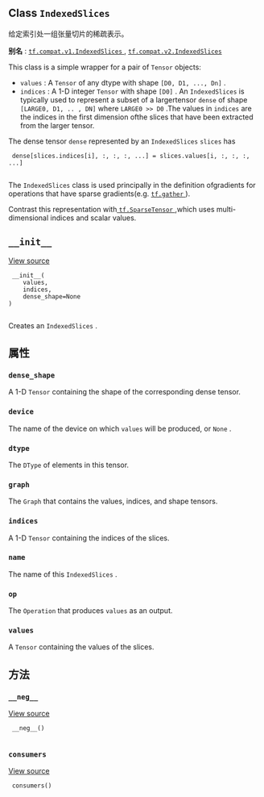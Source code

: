 

## Class  `IndexedSlices` 
给定索引处一组张量切片的稀疏表示。

**别名** : [ `tf.compat.v1.IndexedSlices` ](/api_docs/python/tf/IndexedSlices), [ `tf.compat.v2.IndexedSlices` ](/api_docs/python/tf/IndexedSlices)

This class is a simple wrapper for a pair of  `Tensor`  objects:

-  `values` : A  `Tensor`  of any dtype with shape  `[D0, D1, ..., Dn]` .
-  `indices` : A 1-D integer  `Tensor`  with shape  `[D0]` .
An  `IndexedSlices`  is typically used to represent a subset of a largertensor  `dense`  of shape  `[LARGE0, D1, .. , DN]`  where  `LARGE0 >> D0` .The values in  `indices`  are the indices in the first dimension ofthe slices that have been extracted from the larger tensor.

The dense tensor  `dense`  represented by an  `IndexedSlices`   `slices`  has

```
 dense[slices.indices[i], :, :, :, ...] = slices.values[i, :, :, :, ...]
 
```

The  `IndexedSlices`  class is used principally in the definition ofgradients for operations that have sparse gradients(e.g. [ `tf.gather` ](https://tensorflow.google.cn/api_docs/python/tf/gather)).

Contrast this representation with[ `tf.SparseTensor` ](https://tensorflow.google.cn/api_docs/python/tf/sparse/SparseTensor),which uses multi-dimensional indices and scalar values.

##  `__init__` 
[View source](https://github.com/tensorflow/tensorflow/blob/r2.0/tensorflow/python/framework/indexed_slices.py#L90-L95)

```
 __init__(
    values,
    indices,
    dense_shape=None
)
 
```

Creates an  `IndexedSlices` .

## 属性


###  `dense_shape` 
A 1-D  `Tensor`  containing the shape of the corresponding dense tensor.

###  `device` 
The name of the device on which  `values`  will be produced, or  `None` .

###  `dtype` 
The  `DType`  of elements in this tensor.

###  `graph` 
The  `Graph`  that contains the values, indices, and shape tensors.

###  `indices` 
A 1-D  `Tensor`  containing the indices of the slices.

###  `name` 
The name of this  `IndexedSlices` .

###  `op` 
The  `Operation`  that produces  `values`  as an output.

###  `values` 
A  `Tensor`  containing the values of the slices.

## 方法


###  `__neg__` 
[View source](https://github.com/tensorflow/tensorflow/blob/r2.0/tensorflow/python/framework/indexed_slices.py#L143-L144)

```
 __neg__()
 
```

###  `consumers` 
[View source](https://github.com/tensorflow/tensorflow/blob/r2.0/tensorflow/python/framework/indexed_slices.py#L174-L175)

```
 consumers()
 
```

